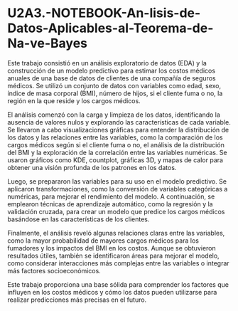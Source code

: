 # U2A3.-NOTEBOOK-An-lisis-de-Datos-Aplicables-al-Teorema-de-Na-ve-Bayes
Este trabajo consistió en un análisis exploratorio de datos (EDA) y la construcción de un modelo predictivo para estimar los costos médicos anuales de una base de datos de clientes de una compañía de seguros médicos. Se utilizó un conjunto de datos con variables como edad, sexo, índice de masa corporal (BMI), número de hijos, si el cliente fuma o no, la región en la que reside y los cargos médicos.

El análisis comenzó con la carga y limpieza de los datos, identificando la ausencia de valores nulos y explorando las características de cada variable. Se llevaron a cabo visualizaciones gráficas para entender la distribución de los datos y las relaciones entre las variables, como la comparación de los cargos médicos según si el cliente fuma o no, el análisis de la distribución del BMI y la exploración de la correlación entre las variables numéricas. Se usaron gráficos como KDE, countplot, gráficas 3D, y mapas de calor para obtener una visión profunda de los patrones en los datos.

Luego, se prepararon las variables para su uso en el modelo predictivo. Se aplicaron transformaciones, como la conversión de variables categóricas a numéricas, para mejorar el rendimiento del modelo. A continuación, se emplearon técnicas de aprendizaje automático, como la regresión y la validación cruzada, para crear un modelo que predice los cargos médicos basándose en las características de los clientes.

Finalmente, el análisis reveló algunas relaciones claras entre las variables, como la mayor probabilidad de mayores cargos médicos para los fumadores y los impactos del BMI en los costos. Aunque se obtuvieron resultados útiles, también se identificaron áreas para mejorar el modelo, como considerar interacciones más complejas entre las variables o integrar más factores socioeconómicos.

Este trabajo proporciona una base sólida para comprender los factores que influyen en los costos médicos y cómo los datos pueden utilizarse para realizar predicciones más precisas en el futuro.
